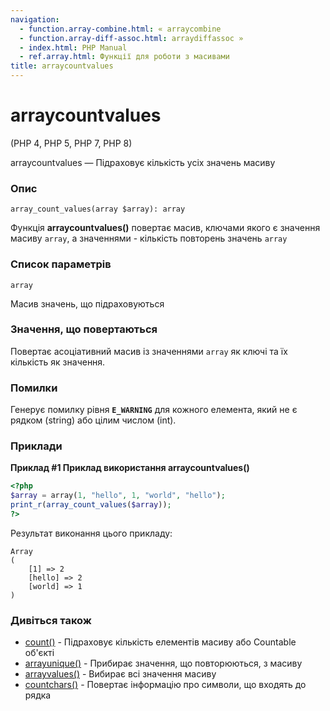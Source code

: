 ```yaml
---
navigation:
  - function.array-combine.html: « arraycombine
  - function.array-diff-assoc.html: arraydiffassoc »
  - index.html: PHP Manual
  - ref.array.html: Функції для роботи з масивами
title: arraycountvalues
---
```

# arraycountvalues

(PHP 4, PHP 5, PHP 7, PHP 8)

arraycountvalues ​​— Підраховує кількість усіх значень масиву

### Опис

```methodsynopsis
array_count_values(array $array): array
```

Функція **arraycountvalues()** повертає масив, ключами якого є значення масиву `array`, а значеннями - кількість повторень значень `array`

### Список параметрів

`array`

Масив значень, що підраховуються

### Значення, що повертаються

Повертає асоціативний масив із значеннями `array` як ключі та їх кількість як значення.

### Помилки

Генерує помилку рівня **`E_WARNING`** для кожного елемента, який не є рядком (string) або цілим числом (int).

### Приклади

**Приклад #1 Приклад використання **arraycountvalues()****

```php
<?php
$array = array(1, "hello", 1, "world", "hello");
print_r(array_count_values($array));
?>
```

Результат виконання цього прикладу:

```
Array
(
    [1] => 2
    [hello] => 2
    [world] => 1
)
```

### Дивіться також

-   [count()](function.count.html) - Підраховує кількість елементів масиву або Countable об'єкті
-   [arrayunique()](function.array-unique.html) - Прибирає значення, що повторюються, з масиву
-   [arrayvalues()](function.array-values.html) - Вибирає всі значення масиву
-   [countchars()](function.count-chars.html) - Повертає інформацію про символи, що входять до рядка
